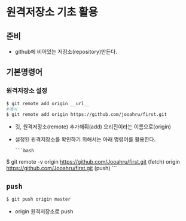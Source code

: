 # 원격저장소 기초 활용

## 준비

* github에 비어있는 저장소(repository)만든다.

## 기본명령어

### 원격저장소 설정

```bash
$ git remote add origin __url__
#예시
$ git remote add origin https://github.com/jooahru/first.git
```

* 깃, 원격저장소(remote) 추가해줘(add) 오리진이라는 이름으로(origin)
* 설정된 원격저장소를 확인하기 위해서는 아래 명령어를 활용한다.

      ```bash
$ git remote -v
origin  https://github.com/Jooahru/first.git (fetch)
origin  https://github.com/Jooahru/first.git (push)
      ```

## `push`

```bash
$ git push origin master
```

* origin 원격저장소로 push